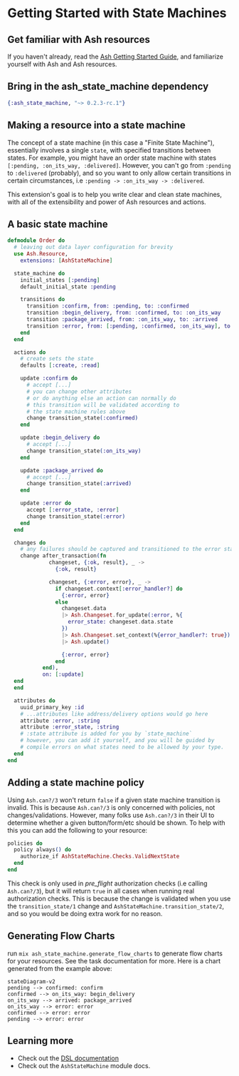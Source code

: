 # Getting Started with State Machines

## Get familiar with Ash resources

If you haven't already, read the [Ash Getting Started Guide](https://hexdocs.pm/ash/get-started.html), and familiarize yourself with Ash and Ash resources.

## Bring in the ash_state_machine dependency

```elixir
{:ash_state_machine, "~> 0.2.3-rc.1"}
```

## Making a resource into a state machine

The concept of a state machine (in this case a "Finite State Machine"), essentially involves a single `state`, with specified transitions between states. For example, you might have an order state machine with states `[:pending, :on_its_way, :delivered]`. However, you can't go from `:pending` to `:delivered` (probably), and so you want to only allow certain transitions in certain circumstances, i.e `:pending -> :on_its_way -> :delivered`.

This extension's goal is to help you write clear and clean state machines, with all of the extensibility and power of Ash resources and actions.

## A basic state machine

```elixir
defmodule Order do
  # leaving out data layer configuration for brevity
  use Ash.Resource,
    extensions: [AshStateMachine]

  state_machine do
    initial_states [:pending]
    default_initial_state :pending

    transitions do
      transition :confirm, from: :pending, to: :confirmed
      transition :begin_delivery, from: :confirmed, to: :on_its_way
      transition :package_arrived, from: :on_its_way, to: :arrived
      transition :error, from: [:pending, :confirmed, :on_its_way], to: :error
    end
  end

  actions do
    # create sets the state
    defaults [:create, :read]

    update :confirm do
      # accept [...]
      # you can change other attributes
      # or do anything else an action can normally do
      # this transition will be validated according to
      # the state machine rules above
      change transition_state(:confirmed)
    end

    update :begin_delivery do
      # accept [...]
      change transition_state(:on_its_way)
    end

    update :package_arrived do
      # accept [...]
      change transition_state(:arrived)
    end

    update :error do
      accept [:error_state, :error]
      change transition_state(:error)
    end
  end

  changes do
    # any failures should be captured and transitioned to the error state
    change after_transaction(fn
             changeset, {:ok, result}, _ ->
               {:ok, result}

             changeset, {:error, error}, _ ->
               if changeset.context[:error_handler?] do
                 {:error, error}
               else
                 changeset.data
                 |> Ash.Changeset.for_update(:error, %{
                   error_state: changeset.data.state
                 })
                 |> Ash.Changeset.set_context(%{error_handler?: true})
                 |> Ash.update()

                 {:error, error}
               end
           end),
           on: [:update]
  end
  end

  attributes do
    uuid_primary_key :id
    # ...attributes like address/delivery options would go here
    attribute :error, :string
    attribute :error_state, :string
    # :state attribute is added for you by `state_machine`
    # however, you can add it yourself, and you will be guided by
    # compile errors on what states need to be allowed by your type.
  end
end
```

## Adding a state machine policy

Using `Ash.can?/3` won't return `false` if a given state machine transition is invalid. This is because `Ash.can?/3` is only concerned with policies, not changes/validations. However, many folks use `Ash.can?/3` in their UI to determine whether a given button/form/etc should be shown. To help with this you can add the following to your resource:

```elixir
policies do
  policy always() do
    authorize_if AshStateMachine.Checks.ValidNextState
  end
end
```

This check is only used in _pre_flight_ authorization checks (i.e calling `Ash.can?/3`), but it will return `true` in all cases when running real authorization checks. This is because the change is validated when you use the `transition_state/1` change and `AshStateMachine.transition_state/2`, and so you would be doing extra work for no reason.

## Generating Flow Charts

run `mix ash_state_machine.generate_flow_charts` to generate flow charts for your resources. See the task documentation for more. Here is a chart generated from the example above:

```mermaid
stateDiagram-v2
pending --> confirmed: confirm
confirmed --> on_its_way: begin_delivery
on_its_way --> arrived: package_arrived
on_its_way --> error: error
confirmed --> error: error
pending --> error: error
```

## Learning more

- Check out the [DSL documentation](dsl-ashstatemachine.html)
- Check out the `AshStateMachine` module docs.
